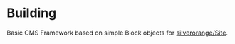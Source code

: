 Building
====

Basic CMS Framework based on simple Block objects for [silverorange/Site](https://github.com/silverorange/site).
